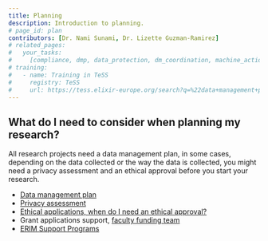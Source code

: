 ```yaml
---
title: Planning
description: Introduction to planning.
# page_id: plan
contributors: [Dr. Nami Sunami, Dr. Lizette Guzman-Ramirez]
# related_pages:
#   your_tasks:
#     [compliance, dmp, data_protection, dm_coordination, machine_actionability]
# training:
#   - name: Training in TeSS
#     registry: TeSS
#     url: https://tess.elixir-europe.org/search?q=%22data+management+planning%22#materials
---
```



<!-- ERIM focused information (begin) -->
## What do I need to consider when planning my research?
All research projects need a data management plan, in some cases, depending on the data collected or the way the data is collected, you might need a privacy assessment and an ethical approval before you start your research. 

- [Data management plan](dmp)
- [Privacy assessment](https://my.eur.nl/en/eur-employee/work-support/privacy/research-privacy) 
- [Ethical applications, when do I need an ethical approval?](ethics-tree) 
- Grant applications support, [faculty funding team](https://www.erim.eur.nl/research-support/funding/) 
- [ERIM Support Programs](https://www.erim.eur.nl/research-support/erim-support-programmes-esp/)

<!-- ERIM focused information (end) -->


